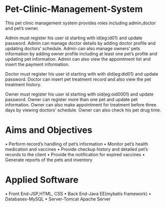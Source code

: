 # Pet-Clinic-Management-System

This pet clinic management system provides roles including admin,doctor and pet’s owner.

Admin must register his user id starting with id(eg:id01) and update password. Admin can manage doctor details by adding doctor profile and updating doctors’ schedule. Admin can also manage owners’ pets information by adding owner profile including at least one pet’s profile and updating pet information. Admin can also view the appointment list and insert the payment information. 

Doctor must register his user id starting with with did(eg:did01) and update password. Doctor can insert pet treatment record and also view the pet treatment history.

Owner must register his user id starting with oid(eg:oid0001) and update password. Owner can  register more than one pet and update pet information. Owner can also make appointment for treatment before three days by viewing doctors’ schedule.
Owner can also check his pet drug time.

# Aims and Objectives

•	Perform record’s handling of pet’s information
•	Monitor pet’s health medication and vaccines
•	Provide checkup history and detailed pet’s records to the client
•	Provide the notification for expired vaccines
•	Generate reports of the pets and inventory

# Applied Software

•	Front End-JSP,HTML, CSS 
•	Back End-Java EE(mybatis framework)
•	Databases-MySQL
•	Server-Tomcat Apache Server


